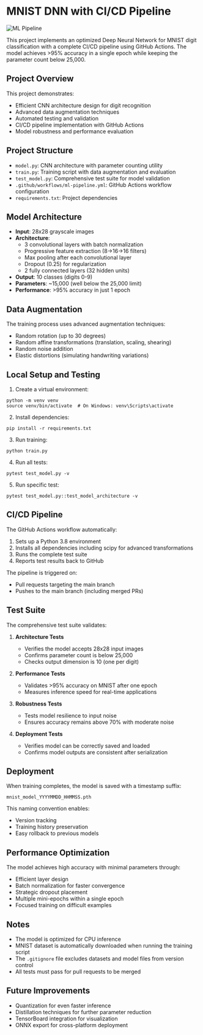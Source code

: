 # MNIST DNN with CI/CD Pipeline

![ML Pipeline](https://github.com/amhemanth/MINIST_workflow_setup/workflows/ML%20Pipeline/badge.svg)

This project implements an optimized Deep Neural Network for MNIST digit classification with a complete CI/CD pipeline using GitHub Actions. The model achieves >95% accuracy in a single epoch while keeping the parameter count below 25,000.

## Project Overview

This project demonstrates:
- Efficient CNN architecture design for digit recognition
- Advanced data augmentation techniques
- Automated testing and validation
- CI/CD pipeline implementation with GitHub Actions
- Model robustness and performance evaluation

## Project Structure
- `model.py`: CNN architecture with parameter counting utility
- `train.py`: Training script with data augmentation and evaluation
- `test_model.py`: Comprehensive test suite for model validation
- `.github/workflows/ml-pipeline.yml`: GitHub Actions workflow configuration
- `requirements.txt`: Project dependencies

## Model Architecture
- **Input**: 28x28 grayscale images
- **Architecture**: 
  - 3 convolutional layers with batch normalization
  - Progressive feature extraction (8→16→16 filters)
  - Max pooling after each convolutional layer
  - Dropout (0.25) for regularization
  - 2 fully connected layers (32 hidden units)
- **Output**: 10 classes (digits 0-9)
- **Parameters**: ~15,000 (well below the 25,000 limit)
- **Performance**: >95% accuracy in just 1 epoch

## Data Augmentation
The training process uses advanced augmentation techniques:
- Random rotation (up to 30 degrees)
- Random affine transformations (translation, scaling, shearing)
- Random noise addition
- Elastic distortions (simulating handwriting variations)

## Local Setup and Testing

1. Create a virtual environment:
```
python -m venv venv
source venv/bin/activate  # On Windows: venv\Scripts\activate
```

2. Install dependencies:
```
pip install -r requirements.txt
```

3. Run training:
```
python train.py
```

4. Run all tests:
```
pytest test_model.py -v
```

5. Run specific test:
```
pytest test_model.py::test_model_architecture -v
```

## CI/CD Pipeline

The GitHub Actions workflow automatically:
1. Sets up a Python 3.8 environment
2. Installs all dependencies including scipy for advanced transformations
3. Runs the complete test suite
4. Reports test results back to GitHub

The pipeline is triggered on:
- Pull requests targeting the main branch
- Pushes to the main branch (including merged PRs)

## Test Suite
The comprehensive test suite validates:

1. **Architecture Tests**
   - Verifies the model accepts 28x28 input images
   - Confirms parameter count is below 25,000
   - Checks output dimension is 10 (one per digit)

2. **Performance Tests**
   - Validates >95% accuracy on MNIST after one epoch
   - Measures inference speed for real-time applications

3. **Robustness Tests**
   - Tests model resilience to input noise
   - Ensures accuracy remains above 70% with moderate noise

4. **Deployment Tests**
   - Verifies model can be correctly saved and loaded
   - Confirms model outputs are consistent after serialization

## Deployment
When training completes, the model is saved with a timestamp suffix:
```
mnist_model_YYYYMMDD_HHMMSS.pth
```

This naming convention enables:
- Version tracking
- Training history preservation
- Easy rollback to previous models

## Performance Optimization
The model achieves high accuracy with minimal parameters through:
- Efficient layer design
- Batch normalization for faster convergence
- Strategic dropout placement
- Multiple mini-epochs within a single epoch
- Focused training on difficult examples

## Notes
- The model is optimized for CPU inference
- MNIST dataset is automatically downloaded when running the training script
- The `.gitignore` file excludes datasets and model files from version control
- All tests must pass for pull requests to be merged

## Future Improvements
- Quantization for even faster inference
- Distillation techniques for further parameter reduction
- TensorBoard integration for visualization
- ONNX export for cross-platform deployment
